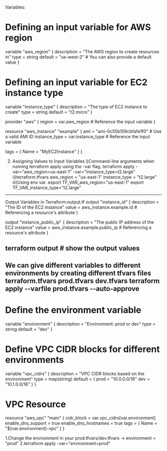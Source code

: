 Variables:
# Defining an input variable for AWS region
variable "aws_region" {
  description = "The AWS region to create resources in"
  type        = string
  default     = "us-west-2"  # You can also provide a default value
}

# Defining an input variable for EC2 instance type
variable "instance_type" {
  description = "The type of EC2 instance to create"
  type        = string
  default     = "t2.micro"
}

provider "aws" {
  region = var.aws_region  # Reference the input variable
}

resource "aws_instance" "example" {
  ami           = "ami-0c55b159cbfafe1f0"  # Use a valid AMI ID
  instance_type = var.instance_type  # Reference the input variable

  tags = {
    Name = "MyEC2Instance"
  }
}

2. Assigning Values to Input Variables
i)Command-line arguments when running terraform apply using the -var flag.
        terraform apply -var="aws_region=us-east-1" -var="instance_type=t2.large"
ii)terraform.tfvars
aws_region    = "us-east-1"
instance_type = "t2.large"
iii)Using env var.
export TF_VAR_aws_region="us-east-1"
export TF_VAR_instance_type="t2.large"
_________________________________________________________________________________________________________________________________________________
Output Variables in Terraform:output.tf
output "instance_id" {
  description = "The ID of the EC2 instance"
  value       = aws_instance.example.id  # Referencing a resource's attribute
}

output "instance_public_ip" {
  description = "The public IP address of the EC2 instance"
  value       = aws_instance.example.public_ip  # Referencing a resource's attribute
}

terraform output # show the output values
------------------------------------------------------------------------------------------------------------------------------
We can give different variables to different environments by creating different tfvars files
terraform.tfvars
prod.tfvars
dev.tfvars
terraform apply --varfile prod.tfvars --auto-approve
----------------------------------------------------------------------------------------------------------------------------------
# Define the environment variable
variable "environment" {
  description = "Environment: prod or dev"
  type        = string
  default     = "dev"
}

# Define VPC CIDR blocks for different environments
variable "vpc_cidrs" {
  description = "VPC CIDR blocks based on the environment"
  type        = map(string)
  default = {
    prod = "10.0.0.0/16"
    dev  = "10.1.0.0/16"
  }
}

# VPC Resource
resource "aws_vpc" "main" {
  cidr_block           = var.vpc_cidrs[var.environment]
  enable_dns_support   = true
  enable_dns_hostnames = true
  tags = {
    Name = "${var.environment}-vpc"
  }
}

1.Change the environment in your prod.tfvars/dev.tfvars -> environment = "prod"
2.terraform apply -var="environment=prod"
